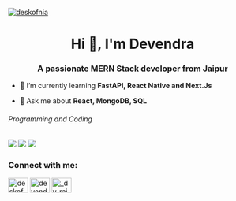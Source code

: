 <p align="left"> <a href="https://twitter.com/deskofnia" target="blank"><img src="https://img.shields.io/twitter/follow/deskofnia?logo=twitter&style=for-the-badge" alt="deskofnia" /></a> </p>
<h1 align="center">Hi 👋, I'm Devendra</h1>
<h3 align="center">A passionate MERN Stack developer from Jaipur</h3>

- 🌱 I’m currently learning **FastAPI, React Native and Next.Js**

- 💬 Ask me about **React, MongoDB, SQL**


###### Programming and Coding
[<img src="https://img.shields.io/badge/-GeeksforGeeks-E5E5E5?style=flat-square&logo=GeeksforGeeks&logoColor=black" />](https://auth.geeksforgeeks.org/user/deven027/profile)
[<img src="https://img.shields.io/badge/-LeetCode-FFA116?style=flat-squaree&logo=LeetCode&logoColor=black" />](https://leetcode.com/deskofnia)
[<img src="https://img.shields.io/badge/-Hackerrank-2EC866?style=flat-square&logo=HackerRank&logoColor=white" />](https://www.hackerrank.com/deven27)


<h3 align="left">Connect with me:</h3>
<p align="left">
<a href="https://twitter.com/deskofnia" target="blank"><img align="center" src="https://raw.githubusercontent.com/rahuldkjain/github-profile-readme-generator/master/src/images/icons/Social/twitter.svg" alt="deskofnia" height="30" width="40" /></a>
<a href="https://linkedin.com/in/devendra-singh-rathod" target="blank"><img align="center" src="https://raw.githubusercontent.com/rahuldkjain/github-profile-readme-generator/master/src/images/icons/Social/linked-in-alt.svg" alt="devendra-singh-rathod" height="30" width="40" /></a>
<a href="https://instagram.com/_dv_rajput_" target="blank"><img align="center" src="https://raw.githubusercontent.com/rahuldkjain/github-profile-readme-generator/master/src/images/icons/Social/instagram.svg" alt="_dv_rajput_" height="30" width="40" /></a>
</p>

